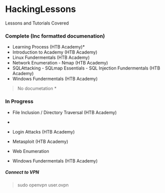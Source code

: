 # HackingLessons
Lessons and Tutorials Covered

### Complete (Inc formatted documenation)  
* Learning Process (HTB Academy)*
* Introduction to Academy (HTB Academy)
* Linux Fundermentals (HTB Academy)
* Network Enumeration - Nmap (HTB Academy)
* SQLAttacking - SQLmap Essentials - SQL Injection Fundermentals (HTB Academy)
* Windows Fundermentals (HTB Academy)   
> No documetation *

### In Progress
* File Inclusion / Directory Traversal (HTB Academy)
* 
* Login Attacks (HTB Academy)
* Metasploit (HTB Academy)

* Web Enumeration
* Windows Fundermentals (HTB Academy)



##### Connect to VPN
> sudo openvpn user.ovpn
